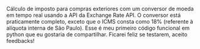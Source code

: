 Cálculo de imposto para compras exteriores com um conversor de moeda em tempo real usando a API da Exchange Rate API. 
O conversor está praticamente completo, exceto que o ICMS consta como 18% (referente à alíquota interna de São Paulo).
Esse é meu primeiro código funcional em python que eu gostaria de compartilhar. Ficarei feliz se testarem, aceito feedbacks!                      

